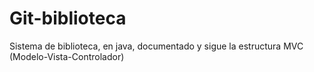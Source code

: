 # Git-biblioteca
Sistema de biblioteca, en java, documentado y sigue la estructura MVC (Modelo-Vista-Controlador)
